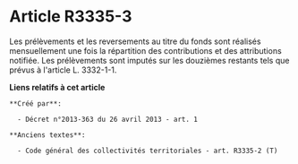 # Article R3335-3

Les prélèvements et les reversements au titre du fonds sont réalisés mensuellement une fois la répartition des contributions
et des attributions notifiée. Les prélèvements sont imputés sur les douzièmes restants tels que prévus à l'article L.
3332-1-1.

**Liens relatifs à cet article**

	**Créé par**:

	  - Décret n°2013-363 du 26 avril 2013 - art. 1

	**Anciens textes**:

	  - Code général des collectivités territoriales - art. R3335-2 (T)
